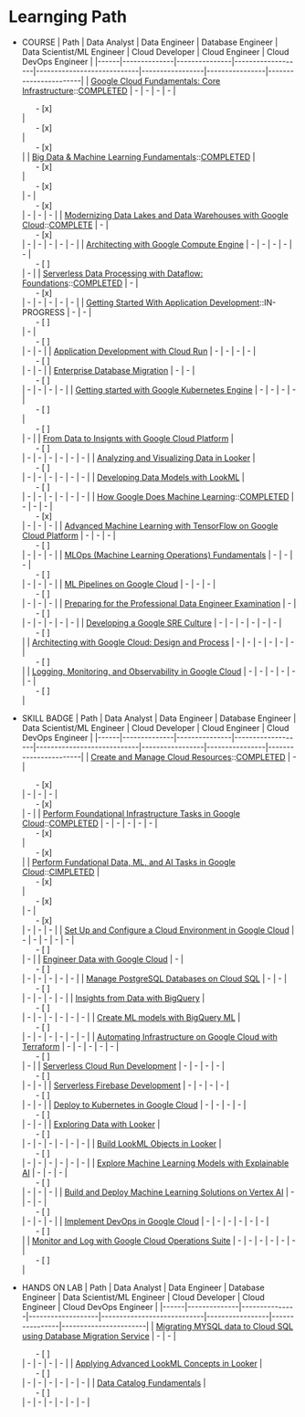 # Learnging Path

* COURSE
    | Path | Data Analyst | Data Engineer | Database Engineer | Data Scientist/ML Engineer | Cloud Developer | Cloud Engineer | Cloud DevOps Engineer |
    |------|--------------|---------------|-------------------|----------------------------|-----------------|----------------|-----------------------|
    | [Google Cloud Fundamentals: Core Infrastructure](https://cloud.google.com/training/course/core-infrastructure)::[COMPLETED](https://www.cloudskillsboost.google/public_profiles/97e8f540-bf60-4f75-9a8e-025c1cc95a24/badges/1753227) | - | - | - | - | <ul><li style="list-style-type:none;"> - [x] </li></ul> | <ul><li style="list-style-type:none;"> - [x] </li></ul> | <ul><li style="list-style-type:none;"> - [x] </li></ul> |
    | [Big Data & Machine Learning Fundamentals](https://cloud.google.com/training/course/data-ml-fundamentals)::[COMPLETED](https://www.cloudskillsboost.google/public_profiles/97e8f540-bf60-4f75-9a8e-025c1cc95a24/badges/1762243) | <ul><li style="list-style-type:none;"> - [x] </li></ul> | <ul><li style="list-style-type:none;"> - [x] </li></ul> | - | <ul><li style="list-style-type:none;"> - [x] </li></ul> | - | - | - |
    | [Modernizing Data Lakes and Data Warehouses with Google Cloud](https://cloud.google.com/training/course/data-engineering)::[COMPLETE](https://www.cloudskillsboost.google/public_profiles/97e8f540-bf60-4f75-9a8e-025c1cc95a24/badges/1771612) | - | <ul><li style="list-style-type:none;"> - [x] </li></ul> | - | - | - | - | - |
    | [Architecting with Google Compute Engine](https://cloud.google.com/training/course/architecting-with-google-compute-engine) | - | - | - | - | - | <ul><li style="list-style-type:none;"> - [ ] </li></ul> | - |
    | [Serverless Data Processing with Dataflow: Foundations](https://cloud.google.com/training/course/serverless-data-processing-with-dataflow)::[COMPLETED](https://www.cloudskillsboost.google/public_profiles/97e8f540-bf60-4f75-9a8e-025c1cc95a24/badges/1769918) | - | <ul><li style="list-style-type:none;"> - [x] </li></ul> | - | - | - | - | - |
    | [Getting Started With Application Development](https://cloud.google.com/training/course/developing-applications)::IN-PROGRESS | - | - | <ul><li style="list-style-type:none;"> - [ ] </li></ul> | - | <ul><li style="list-style-type:none;"> - [ ] </li></ul> | - | - |
    | [Application Development with Cloud Run](https://www.cloudskillsboost.google/course_templates/371) | - | - | - | - | <ul><li style="list-style-type:none;"> - [ ] </li></ul> | - | - |
    | [Enterprise Database Migration](https://cloud.google.com/training/course/enterprise-database-migration) | - | - | <ul><li style="list-style-type:none;"> - [ ] </li></ul> | - | - | - | - |
    | [Getting started with Google Kubernetes Engine](https://cloud.google.com/training/course/getting-started-with-google-kubernetes-engine) | - | - | - | - | <ul><li style="list-style-type:none;"> - [ ] </li></ul> | <ul><li style="list-style-type:none;"> - [ ] </li></ul> | - |
    | [From Data to Insignts with Google Cloud Platform](https://cloud.google.com/training/course/data-to-insights) | <ul><li style="list-style-type:none;"> - [ ] </li></ul> | - | - | - | - | - | - |
    | [Analyzing and Visualizing Data in Looker](https://cloud.google.com/training/course/analyzing-and-visualizing-data-in-looker) | <ul><li style="list-style-type:none;"> - [ ] </li></ul> | - | - | - | - | - | - |
    | [Developing Data Models with LookML](https://cloud.google.com/training/course/developing-data-models-with-look-ml) | <ul><li style="list-style-type:none;"> - [ ] </li></ul> | - | - | - | - | - | - |
    | [How Google Does Machine Learning](https://cloud.google.com/training/course/machine-learning-tensorflow-gcp)::[COMPLETED](https://www.cloudskillsboost.google/public_profiles/97e8f540-bf60-4f75-9a8e-025c1cc95a24/badges/1771330) | - | - | - | <ul><li style="list-style-type:none;"> - [x] </li></ul> | - | - | - |
    | [Advanced Machine Learning with TensorFlow on Google Cloud Platform](https://cloud.google.com/training/course/advanced-machine-learning-gcp) | - | - | - | <ul><li style="list-style-type:none;"> - [ ] </li></ul> | - | - | - |
    | [MLOps (Machine Learning Operations) Fundamentals](https://cloud.google.com/training/course/machine-learning-operations-fundamentals) | - | - | - | <ul><li style="list-style-type:none;"> - [ ] </li></ul> | - | - | - |
    | [ML Pipelines on Google Cloud](https://cloud.google.com/training/course/ml-pipelines-google-cloud) | - | - | - | <ul><li style="list-style-type:none;"> - [ ] </li></ul> | - | - | - |
    | [Preparing for the Professional Data Engineer Examination](https://cloud.google.com/training/course/preparing-pro-data-engineer-exam) | - | <ul><li style="list-style-type:none;"> - [ ] </li></ul> | - | - | - | - | - |
    | [Developing a Google SRE Culture](https://cloud.google.com/training/course/developing-google-sre-culture) | - | - | - | - | - | - | <ul><li style="list-style-type:none;"> - [ ] </li></ul> |
    | [Architecting with Google Cloud: Design and Process](https://cloud.google.com/training/course/architecting-design-process) | - | - | - | - | - | - | <ul><li style="list-style-type:none;"> - [ ] </li></ul> |
    | [Logging, Monitoring, and Observability in Google Cloud](https://cloud.google.com/training/course/logging-monitoring-observe-in-google-cloud) | - | - | - | - | - | - | <ul><li style="list-style-type:none;"> - [ ] </li></ul> |

* SKILL BADGE
    | Path | Data Analyst | Data Engineer | Database Engineer | Data Scientist/ML Engineer | Cloud Developer | Cloud Engineer | Cloud DevOps Engineer |
    |------|--------------|---------------|-------------------|----------------------------|-----------------|----------------|-----------------------|
    | [Create and Manage Cloud Resources](https://cloudskillsboost.google/quests/120?utm_source=gcp_training&utm_medium=website&utm_campaign=cgc-dataml)::[COMPLETED](https://www.cloudskillsboost.google/public_profiles/97e8f540-bf60-4f75-9a8e-025c1cc95a24/badges/1759790) | - | <ul><li style="list-style-type:none;"> - [x] </li></ul> | - | - | - | <ul><li style="list-style-type:none;"> - [x] </li></ul> | - |
    | [Perform Foundational Infrastructure Tasks in Google Cloud](https://www.cloudskillsboost.google/quests/118?utm_source=gcp_training&utm_medium=website&utm_campaign=cgc-appde)::[COMPLETED](https://www.cloudskillsboost.google/public_profiles/97e8f540-bf60-4f75-9a8e-025c1cc95a24/badges/1759342) | - | - | - | - | - | <ul><li style="list-style-type:none;"> - [x] </li></ul> | <ul><li style="list-style-type:none;"> - [x] </li></ul> |
    | [Perform Fundational Data, ML, and AI Tasks in Google Cloud](https://cloudskillsboost.google/quests/117?utm_source=gcp_training&utm_medium=website&utm_campaign=cgc-dataml)::[CIMPLETED](https://www.cloudskillsboost.google/public_profiles/97e8f540-bf60-4f75-9a8e-025c1cc95a24/badges/1769828) | <ul><li style="list-style-type:none;"> - [x] </li></ul> | <ul><li style="list-style-type:none;"> - [x] </li></ul> | - | <ul><li style="list-style-type:none;"> - [x] </li></ul> | - | - | - |
    | [Set Up and Configure a Cloud Environment in Google Cloud](https://cloudskillsboost.google/quests/119?utm_source=gcp_training&utm_medium=website&utm_campaign=cgc-infmod) | - | - | - | - | - | <ul><li style="list-style-type:none;"> - [ ] </li></ul> | - |
    | [Engineer Data with Google Cloud](https://cloudskillsboost.google/quests/132?utm_source=gcp_training&utm_medium=website&utm_campaign=cgc-dataml) | - | <ul><li style="list-style-type:none;"> - [ ] </li></ul> | - | - | - | - | - |
    | [Manage PostgreSQL Databases on Cloud SQL](https://www.cloudskillsboost.google/quests/186?utm_source=gcp_training&utm_medium=website&utm_campaign=cgc-dataml) | - | - | <ul><li style="list-style-type:none;"> - [ ] </li></ul> | - | - | - | - |
    | [Insights from Data with BigQuery](https://cloudskillsboost.google/quests/123?utm_source=gcp_training&utm_medium=website&utm_campaign=cgc-dataml) | <ul><li style="list-style-type:none;"> - [ ] </li></ul> | - | - | - | - | - | - |
    | [Create ML models with BigQuery ML](https://cloudskillsboost.google/quests/146?utm_source=gcp_training&utm_medium=website&utm_campaign=cgc-dataml) | <ul><li style="list-style-type:none;"> - [ ] </li></ul> | - | - | - | - | - | - |
    | [Automating Infrastructure on Google Cloud with Terraform](https://cloudskillsboost.google/quests/159?utm_source=gcp_training&utm_medium=website&utm_campaign=cgc-infmod) | - | - | - | - | - | <ul><li style="list-style-type:none;"> - [ ] </li></ul> | - |
    | [Serverless Cloud Run Development](https://cloudskillsboost.google/quests/152?utm_source=gcp_training&utm_medium=website&utm_campaign=cgc-appdev) | - | - | - | - | <ul><li style="list-style-type:none;"> - [ ] </li></ul> | - | - |
    | [Serverless Firebase Development](https://cloudskillsboost.google/quests/153?utm_source=gcp_training&utm_medium=website&utm_campaign=cgc-appdev) | - | - | - | - | <ul><li style="list-style-type:none;"> - [ ] </li></ul> | - | - |
    | [Deploy to Kubernetes in Google Cloud](https://cloudskillsboost.google/quests/116?utm_source=gcp_training&utm_medium=website&utm_campaign=cgc-appdev) | - | - | - | - | <ul><li style="list-style-type:none;"> - [ ] </li></ul> | - | - |
    | [Exploring Data with Looker](https://cloudskillsboost.google/quests/165?utm_source=gcp_training&utm_medium=website&utm_campaign=cgc-dataml) | <ul><li style="list-style-type:none;"> - [ ] </li></ul> | - | - | - | - | - | - |
    | [Build LookML Objects in Looker](https://www.cloudskillsboost.google/quests/187?utm_source=gcp_training&utm_medium=website&utm_campaign=cgc-dataml) | <ul><li style="list-style-type:none;"> - [ ] </li></ul> | - | - | - | - | - | - |
    | [Explore Machine Learning Models with Explainable AI](https://www.cloudskillsboost.google/quests/126?utm_source=gcp_training&utm_medium=website&utm_campaign=cgc-aiml) | - | - | - | <ul><li style="list-style-type:none;"> - [ ] </li></ul> | - | - | - |
    | [Build and Deploy Machine Learning Solutions on Vertex AI](https://www.cloudskillsboost.google/quests/183?utm_source=gcp_training&utm_medium=website&utm_campaign=cgc-aiml) | - | - | - | <ul><li style="list-style-type:none;"> - [ ] </li></ul> | - | - | - |
    | [Implement DevOps in Google Cloud](https://cloudskillsboost.google/quests/141?utm_source=gcp_training&utm_medium=website&utm_campaign=cgc-appdev) | - | - | - | - | - | - | <ul><li style="list-style-type:none;"> - [ ] </li></ul> |
    | [Monitor and Log with Google Cloud Operations Suite](https://cloudskillsboost.google/quests/143?utm_source=gcp_training&utm_medium=website&utm_campaign=cgc-appdev) | - | - | - | - | - | - | <ul><li style="list-style-type:none;"> - [ ] </li></ul> |

* HANDS ON LAB
    | Path | Data Analyst | Data Engineer | Database Engineer | Data Scientist/ML Engineer | Cloud Developer | Cloud Engineer | Cloud DevOps Engineer |
    |------|--------------|---------------|-------------------|----------------------------|-----------------|----------------|-----------------------|
    | [Migrating MYSQL data to Cloud SQL using Database Migration Service](https://cloudskillsboost.google/quests/161?utm_source=gcp_training&utm_medium=website&utm_campaign=cgc-dataml) | - | - | <ul><li style="list-style-type:none;"> - [ ] </li></ul> | - | - | - | - |
    | [Applying Advanced LookML Concepts in Looker](https://www.cloudskillsboost.google/quests/182?utm_source=gcp_training&utm_medium=website&utm_campaign=cgc-dataml) | <ul><li style="list-style-type:none;"> - [ ] </li></ul> | - | - | - | - | - | - |
    | [Data Catalog Fundamentals](https://cloudskillsboost.google/quests/134?utm_source=gcp_training&utm_medium=website&utm_campaign=cgc-dataml) | <ul><li style="list-style-type:none;"> - [ ] </li></ul> | - | - | - | - | - | - |